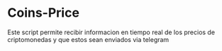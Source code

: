 # Coins-Price
Este script permite recibir informacion en tiempo real de los precios de criptomonedas y que estos sean enviados via telegram
